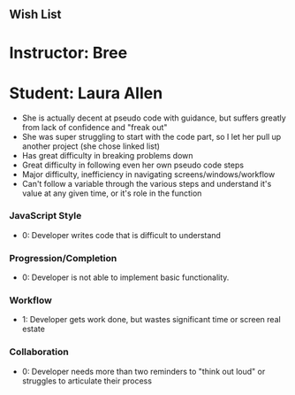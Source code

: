 ## Wish List
# Instructor: Bree
# Student: Laura Allen

- She is actually decent at pseudo code with guidance, but suffers greatly from lack of confidence and "freak out"
- She was super struggling to start with the code part, so I let her pull up another project (she chose linked list)
- Has great difficulty in breaking problems down
- Great difficulty in following even her own pseudo code steps
- Major difficulty, inefficiency in navigating screens/windows/workflow
- Can't follow a variable through the various steps and understand it's value at any given time, or it's role in the function 

### JavaScript Style
* 0: Developer writes code that is difficult to understand

### Progression/Completion
* 0: Developer is not able to implement basic functionality.

### Workflow
* 1: Developer gets work done, but wastes significant time or screen real estate

### Collaboration
* 0: Developer needs more than two reminders to "think out loud" or struggles to articulate their process

